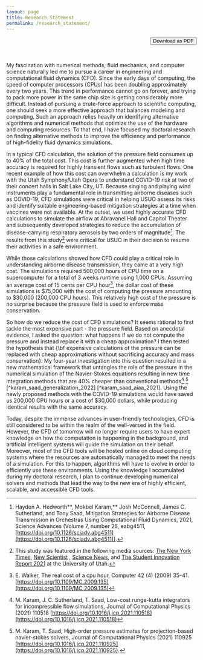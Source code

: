 ```yaml
---
layout: page
title: Research Statement
permalink: /research_statement/
---
```

<div style="text-align: right">
<form action="https://drive.google.com/file/d/1zSsmA5WV5Xkrt--Yqu8dkOHMg_E-zCnY/view?usp=sharing" method="get" target="_blank"><button type="submit">Download as PDF</button></form>
</div>
<br/>

My fascination with numerical methods, fluid mechanics, and computer science naturally led me to pursue a career in engineering and computational fluid dynamics (CFD).
Since the early days of computing, the speed of computer processors (CPUs) has been doubling approximately every two years.
This trend in performance cannot go on forever, and trying to pack more power in the same chip size is getting considerably more difficult.
Instead of pursuing a brute-force approach to scientific computing, one should seek a more effective approach that balances modeling and computing. 
Such an approach relies heavily on identifying alternative algorithms and numerical methods that optimize the use of the hardware and computing resources.
To that end, I have focused my doctoral research on finding alternative methods to improve the efficiency and performance of high-fidelity fluid dynamics simulations.

In a typical CFD calculation, the solution of the pressure field consumes up to  40% of the total cost.
This cost is further augmented when high time accuracy is required for highly transient flows such as turbulent flows.
One recent example of how this cost can overwhelm a calculation is my work with the Utah Symphony/Utah Opera to understand COVID-19 risk at two of their concert halls in Salt Lake City, UT.
Because singing and playing wind instruments play a fundamental role in transmitting airborne diseases such as COVID-19, CFD simulations were critical in helping USUO assess its risks and identify suitable engineering-based mitigation strategies at a time when vaccines were not available.
At the outset, we used highly accurate CFD calculations to simulate the airflow at Abravanel Hall and Capitol Theater and subsequently developed strategies to reduce the accumulation of disease-carrying respiratory aerosols by two orders of magnitude[^hayden_karam].
The results from this study[^fn1] were critical for USUO in their decision to resume their activities in a safe environment.


While those calculations showed how CFD could play a critical role in understanding airborne disease transmission, they came at a very high cost.
The simulations required 500,000 hours of CPU time on a supercomputer for a total of 3 weeks runtime using 1,000 CPUs. 
Assuming an average cost of 15 cents per CPU hour[^walker2009real], the dollar cost of these simulations is \$75,000 with the cost of computing the pressure amounting to \$30,000 (200,000 CPU hours).
This relatively high cost of the pressure is no surprise because the pressure field is used to enforce mass conservation.


So how do we reduce the cost of CFD simulations? It seems rational to first tackle the most expensive part - the pressure field.
Based on anecdotal evidence, I asked the question: what happens if we do not compute the pressure and instead replace it with a cheap approximation? 
I then tested the hypothesis that {\bf expensive calculations of the pressure can be replaced with cheap approximations without sacrificing accuracy and mass conservation}.
My four-year investigation into this question resulted in a new mathematical framework that untangles the role of the pressure in the numerical simulation of the Navier-Stokes equations resulting in new time integration methods that are 40% cheaper than conventional methods[^Karam_Sutherland_Saad_2021] [^Karam_Saad_2021] [^karam_saad_generalization_2022] [^karam_saad_aiaa_2021]. 
Using the newly proposed methods with the COVID-19 simulations would have saved us 200,000 CPU hours or a cost of \$30,000 dollars, while producing identical results with the same accuracy.

Today, despite the immense advances in user-friendly technologies, CFD is still considered to be within the realm of the well-versed in the field.
However, the CFD of tomorrow will no longer require users to have expert knowledge on how the computation is happening in the background, and artificial intelligent systems will guide the simulation on their behalf. 
Moreover, most of the CFD tools will be hosted online on cloud computing systems where the resources are automatically managed to meet the needs of a simulation.
For this to happen, algorithms will have to evolve in order to efficiently use these environments.
Using the knowledge I accumulated during my doctoral research, I plan to continue developing numerical solvers and methods that lead the way to the new era of highly efficient, scalable, and accessible CFD tools.

[^fn1]: This study was featured in the following media sources: [The New York Times](https://www.nytimes.com/2021/06/23/health/coronavirus-orchestra.html), [New Scientist](https://www.newscientist.com/article/2281794-turning-orchestras-inside-out-could-lower-risk-of-spreading-covid-19/) , [Science News](https://www.sciencenews.org/article/coronavirus-covid-musicians-relocating-reduce-risk-concerts), and [The Student Innovation Report 2021](https://lassonde.utah.edu/keeping-the-symphony-open/) at the University of Utah.

[^hayden_karam]: Hayden A. Hedworth**, Mokbel Karam,** Josh McConnell, James C. Sutherland, and Tony Saad, Mitigation Strategies for Airborne Disease Transmission in Orchestras Using Computational Fluid Dynamics, 2021, Science Advances (Volume 7, number 26, eabg4511, [https://doi.org/10.1126/sciadv.abg4511](https://doi.org/10.1126/sciadv.abg4511)).

[^walker2009real]: E. Walker, The real cost of a cpu hour, Computer 42 (4) (2009) 35–41. [https://doi.org/10.1109/MC.2009.135](https://doi.org/10.1109/MC.2009.135)

[^Karam_Sutherland_Saad_2021]: M. Karam, J. C. Sutherland, T. Saad, Low-cost runge-kutta integrators for incompressible flow simulations, Journal of Computational Physics (2021) 110518 [https://doi.org/10.1016/j.jcp.2021.110518](https://doi.org/10.1016/j.jcp.2021.110518)

[^Karam_Saad_2021]: M. Karam, T. Saad, High-order pressure estimates for projection-based navier-stokes solvers, Journal of Computational Physics (2021) 110925 [https://doi.org/10.1016/j.jcp.2021.110925](https://doi.org/10.1016/j.jcp.2021.110925).


